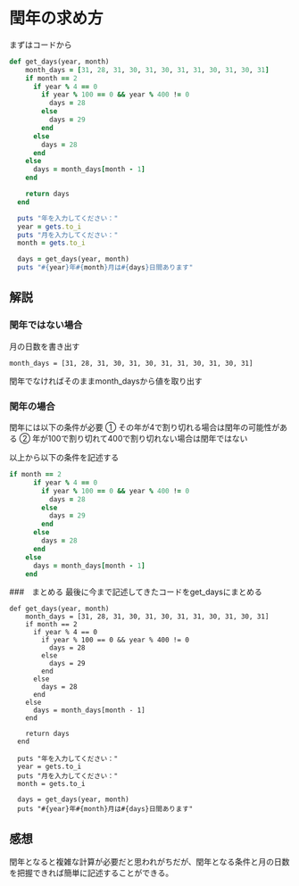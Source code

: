 # 閏年の求め方
まずはコードから
```Ruby
def get_days(year, month)
    month_days = [31, 28, 31, 30, 31, 30, 31, 31, 30, 31, 30, 31]
    if month == 2
      if year % 4 == 0
        if year % 100 == 0 && year % 400 != 0
          days = 28
        else
          days = 29
        end
      else
        days = 28
      end
    else
      days = month_days[month - 1]
    end

    return days
  end

  puts "年を入力してください："
  year = gets.to_i
  puts "月を入力してください："
  month = gets.to_i

  days = get_days(year, month)
  puts "#{year}年#{month}月は#{days}日間あります"
```
## 解説
### 閏年ではない場合
月の日数を書き出す
```
month_days = [31, 28, 31, 30, 31, 30, 31, 31, 30, 31, 30, 31]
```
閏年でなければそのままmonth_daysから値を取り出す

### 閏年の場合
閏年には以下の条件が必要
① その年が4で割り切れる場合は閏年の可能性がある
② 年が100で割り切れて400で割り切れない場合は閏年ではない

以上から以下の条件を記述する
```ruby
if month == 2
      if year % 4 == 0
        if year % 100 == 0 && year % 400 != 0
          days = 28
        else
          days = 29
        end
      else
        days = 28
      end
    else
      days = month_days[month - 1]
    end
```
###　まとめる
最後に今まで記述してきたコードをget_daysにまとめる
```
def get_days(year, month)
    month_days = [31, 28, 31, 30, 31, 30, 31, 31, 30, 31, 30, 31]
    if month == 2
      if year % 4 == 0
        if year % 100 == 0 && year % 400 != 0
          days = 28
        else
          days = 29
        end
      else
        days = 28
      end
    else
      days = month_days[month - 1]
    end

    return days
  end

  puts "年を入力してください："
  year = gets.to_i
  puts "月を入力してください："
  month = gets.to_i

  days = get_days(year, month)
  puts "#{year}年#{month}月は#{days}日間あります"
```

## 感想
閏年となると複雑な計算が必要だと思われがちだが、閏年となる条件と月の日数を把握できれば簡単に記述することができる。

